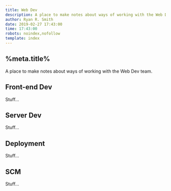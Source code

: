 ```yaml
---
title: Web Dev
description: A place to make notes about ways of working with the Web Dev team.
author: Ryan R. Smith
date: 2019-02-27 17:43:00
time: 17:43:00
robots: noindex,nofollow
template: index
---
```


## %meta.title%
A place to make notes about ways of working with the Web Dev team.

## Front-end Dev
Stuff...

## Server Dev
Stuff...

## Deployment
Stuff...

## SCM
Stuff...
